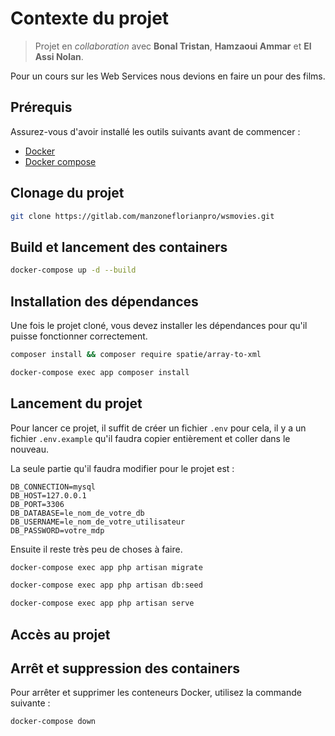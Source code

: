 # Contexte du projet
> Projet en *collaboration* avec **Bonal Tristan**, **Hamzaoui Ammar** et **El Assi Nolan**.

Pour un cours sur les Web Services nous devions en faire un pour des films. 

## Prérequis

Assurez-vous d'avoir installé les outils suivants avant de commencer :

- [Docker](https://www.docker.com/)
- [Docker compose](https://docs.docker.com/compose/)

## Clonage du projet

```sh
git clone https://gitlab.com/manzoneflorianpro/wsmovies.git
```

## Build et lancement des containers

```sh
docker-compose up -d --build
```

## Installation des dépendances

Une fois le projet cloné, vous devez installer les dépendances pour qu'il puisse fonctionner correctement.

```sh
composer install && composer require spatie/array-to-xml

docker-compose exec app composer install
```

## Lancement du projet 

Pour lancer ce projet, il suffit de créer un fichier `.env` pour cela, il y a un fichier `.env.example` qu'il faudra copier entièrement et coller dans le nouveau.

La seule partie qu'il faudra modifier pour le projet est :

```
DB_CONNECTION=mysql
DB_HOST=127.0.0.1
DB_PORT=3306
DB_DATABASE=le_nom_de_votre_db
DB_USERNAME=le_nom_de_votre_utilisateur
DB_PASSWORD=votre_mdp
```

Ensuite il reste très peu de choses à faire.

```sh
docker-compose exec app php artisan migrate

docker-compose exec app php artisan db:seed

docker-compose exec app php artisan serve
```

## Accès au projet



## Arrêt et suppression des containers

Pour arrêter et supprimer les conteneurs Docker, utilisez la commande suivante :

```sh
docker-compose down
```
